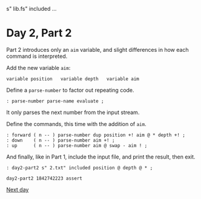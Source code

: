 s" lib.fs" included ...

# Day 2, Part 2

Part 2 introduces only an `aim` variable, and slight differences in
how each command is interpreted.

Add the new variable `aim`:

```forth
variable position   variable depth   variable aim
```

Define a `parse-number` to factor out repeating code.

```forth
: parse-number parse-name evaluate ;
```

It only parses the next number from the input stream.


Define the commands, this time with the addition of `aim`.

```forth
: forward ( n -- ) parse-number dup position +! aim @ * depth +! ;
: down    ( n -- ) parse-number aim +! ;
: up      ( n -- ) parse-number aim @ swap - aim ! ;
```

And finally, like in Part 1, include the input file, and print the
result, then exit.

```forth
: day2-part2 s" 2.txt" included position @ depth @ * ;

day2-part2 1842742223 assert
```

[Next day](./3-1.fs.md)
